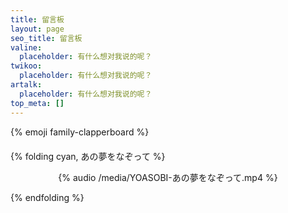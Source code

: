 ```yaml
---
title: 留言板
layout: page
seo_title: 留言板
valine:
  placeholder: 有什么想对我说的呢？
twikoo:
  placeholder: 有什么想对我说的呢？
artalk:
  placeholder: 有什么想对我说的呢？
top_meta: []
---
```


<style>.szyink-cloud-music{text-align: center;}</style>

<p class="p center logo ultra ">{% emoji family-clapperboard %}</p>

<div style="margin-top: 20px"></div>

{% folding cyan, あの夢をなぞって %}

<div style="text-align: center;">
{% audio /media/YOASOBI-あの夢をなぞって.mp4 %}
</div>

{% endfolding %}


